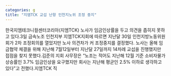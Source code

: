 ```yaml
---
categories: g
title: "지엠TCK 교섭 난항 인천지노위 조정 중지"
---
```

한국지엠테크니컬센터코리아(지엠TCK) 노사가 임금인상률을 두고 의견을 좁히지 못하고 있다.3일 금속노조 인천지부 지엠TCK지회에 따르면 지난달 30일 인천지방노동위원회가 2차 조정회의를 열었지만 노사 의견차가 커 조정중지를 결정했다. 노사는 올해 임금협약 체결을 위해 지난해 7월12일부터 지난달 27일까지 14차례 교섭을 진행했지만 접점을 찾지 못했다.김준의 지회 사무장은 “노조는 적어도 지난해 12월 기준 소비자물가 상승률인 3.7% 임금인상을 요구했지만 회사는 지난해 평균인 2.5% 이하로 생각하고 있다”고 전했다.지엠TCK 직